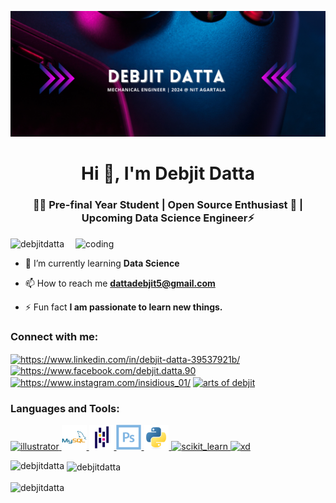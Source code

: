 ![logo](https://github.com/debjitdatta/debjitdatta/blob/main/Github%20banner.png)
<h1 align="center">Hi 👋, I'm Debjit Datta</h1>
<h3 align="center">👨‍🎓 Pre-final Year Student | Open Source Enthusiast 💚 | Upcoming Data Science Engineer⚡️</h3>

<img align="right" alt="coding" width="400" src="https://camo.githubusercontent.com/5ddf73ad3a205111cf8c686f687fc216c2946a75005718c8da5b837ad9de78c9/68747470733a2f2f7468756d62732e6766796361742e636f6d2f4576696c4e657874446576696c666973682d736d616c6c2e676966">

<p align="left"> <img src="https://komarev.com/ghpvc/?username=debjitdatta&label=Profile%20views&color=0e75b6&style=flat" alt="debjitdatta" /> </p>

- 🌱 I’m currently learning **Data Science**

- 📫 How to reach me **dattadebjit5@gmail.com**

- ⚡ Fun fact **I am passionate to learn new things.**

<h3 align="left">Connect with me:</h3>
<p align="left">
<a href="https://linkedin.com/in/https://www.linkedin.com/in/debjit-datta-39537921b/" target="blank"><img align="center" src="https://raw.githubusercontent.com/rahuldkjain/github-profile-readme-generator/master/src/images/icons/Social/linked-in-alt.svg" alt="https://www.linkedin.com/in/debjit-datta-39537921b/" height="30" width="40" /></a>
<a href="https://fb.com/https://www.facebook.com/debjit.datta.90" target="blank"><img align="center" src="https://raw.githubusercontent.com/rahuldkjain/github-profile-readme-generator/master/src/images/icons/Social/facebook.svg" alt="https://www.facebook.com/debjit.datta.90" height="30" width="40" /></a>
<a href="https://instagram.com/https://www.instagram.com/insidious_01/" target="blank"><img align="center" src="https://raw.githubusercontent.com/rahuldkjain/github-profile-readme-generator/master/src/images/icons/Social/instagram.svg" alt="https://www.instagram.com/insidious_01/" height="30" width="40" /></a>
<a href="https://www.youtube.com/c/arts of debjit" target="blank"><img align="center" src="https://raw.githubusercontent.com/rahuldkjain/github-profile-readme-generator/master/src/images/icons/Social/youtube.svg" alt="arts of debjit" height="30" width="40" /></a>
</p>

<h3 align="left">Languages and Tools:</h3>
<p align="left"> <a href="https://www.adobe.com/in/products/illustrator.html" target="_blank" rel="noreferrer"> <img src="https://www.vectorlogo.zone/logos/adobe_illustrator/adobe_illustrator-icon.svg" alt="illustrator" width="40" height="40"/> </a> <a href="https://www.mysql.com/" target="_blank" rel="noreferrer"> <img src="https://raw.githubusercontent.com/devicons/devicon/master/icons/mysql/mysql-original-wordmark.svg" alt="mysql" width="40" height="40"/> </a> <a href="https://pandas.pydata.org/" target="_blank" rel="noreferrer"> <img src="https://raw.githubusercontent.com/devicons/devicon/2ae2a900d2f041da66e950e4d48052658d850630/icons/pandas/pandas-original.svg" alt="pandas" width="40" height="40"/> </a> <a href="https://www.photoshop.com/en" target="_blank" rel="noreferrer"> <img src="https://raw.githubusercontent.com/devicons/devicon/master/icons/photoshop/photoshop-line.svg" alt="photoshop" width="40" height="40"/> </a> <a href="https://www.python.org" target="_blank" rel="noreferrer"> <img src="https://raw.githubusercontent.com/devicons/devicon/master/icons/python/python-original.svg" alt="python" width="40" height="40"/> </a> <a href="https://scikit-learn.org/" target="_blank" rel="noreferrer"> <img src="https://upload.wikimedia.org/wikipedia/commons/0/05/Scikit_learn_logo_small.svg" alt="scikit_learn" width="40" height="40"/> </a> <a href="https://www.adobe.com/products/xd.html" target="_blank" rel="noreferrer"> <img src="https://cdn.worldvectorlogo.com/logos/adobe-xd.svg" alt="xd" width="40" height="40"/> </a> </p>

<p><img align="left" src="https://github-readme-stats.vercel.app/api/top-langs?username=debjitdatta&show_icons=true&locale=en&layout=compact" alt="debjitdatta" /></p>

<p>&nbsp;<img align="center" src="https://github-readme-stats.vercel.app/api?username=debjitdatta&show_icons=true&locale=en" alt="debjitdatta" /></p>

<p><img align="center" src="https://github-readme-streak-stats.herokuapp.com/?user=debjitdatta&" alt="debjitdatta" /></p>
